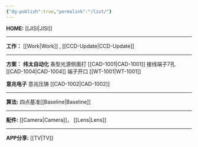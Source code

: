 ```yaml
---
{"dg-publish":true,"permalink":"/list/"}
---
```



**HOME:** [[JISI\|JISI]]

---
**工作：** [[Work\|Work]] , [[CCD-Update\|CCD-Update]] 

---
**方案：**
**纬太自动化**
条型光源侧面打 [[CAD-1001\|CAD-1001]] 
接线端子7孔 [[CAD-1004\|CAD-1004]] 
端子开口 [[WT-1001\|WT-1001]]

**意兆电子**
意兆压铸 [[CAD-1002\|CAD-1002]] 

---
**算法:** 四点基准[[Baseline\|Baseline]]

---
**配件:** [[Camera\|Camera]]，    [[Lens\|Lens]]

---
**APP分享:** [[TV\|TV]]  